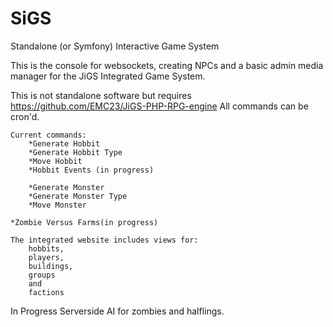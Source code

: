 SiGS
====

Standalone (or Symfony) Interactive Game System

This is the console for websockets, creating NPCs and a basic admin media manager for the  JiGS Integrated Game System.

This is not standalone software but requires https://github.com/EMC23/JiGS-PHP-RPG-engine
All commands can be cron'd.

    Current commands:
        *Generate Hobbit
        *Generate Hobbit Type
        *Move Hobbit
        *Hobbit Events (in progress)

        *Generate Monster
        *Generate Monster Type
        *Move Monster

    *Zombie Versus Farms(in progress)

    The integrated website includes views for: 
        hobbits,
        players,
        buildings,
        groups 
        and 
        factions

In Progress Serverside AI for zombies and halflings.
